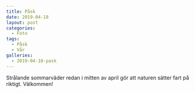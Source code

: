 ```yaml
---
title: Påsk
date: 2019-04-18
layout: post
categories:
  - Foto
tags:
  - Påsk
  - Vår
galleries:
  - 2019-04-18-pask
---
```


Strålande sommarväder redan i mitten av april gör att naturen sätter fart på riktigt. Välkommen!
